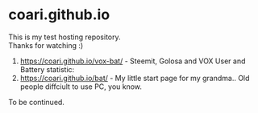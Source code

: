 # coari.github.io
This is my test hosting repository.<br>
Thanks for watching :)

1) https://coari.github.io/vox-bat/ - Steemit, Golosa and VOX User and Battery statistic: 
2) https://coari.github.io/bat/ - My little start page for my grandma.. Old people diffciult to use PC, you know.

To be continued.
